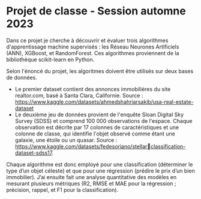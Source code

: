 # Projet de classe - Session automne 2023

Dans ce projet je cherche à découvrir et évaluer trois algorithmes d'apprentissage machine supervisés : les Réseau Neurones Artificiels (ANN), XGBoost, et RandomForest. Ces algorithmes proviennent de la bibliothèque scikit-learn en Python.

Selon l'énoncé du projet, les algoritmes doivent être utilisés sur deux bases de données.
- Le premier dataset contient des annonces immobilières du site realtor.com, basé à Santa Clara, Californie.
Source : https://www.kaggle.com/datasets/ahmedshahriarsakib/usa-real-estate-dataset
- Le deuxième jeu de données provient de l'enquête Sloan Digital Sky Survey (SDSS) et comprend 100 000 
observations de l'espace. Chaque observation est décrite par 17 colonnes de caractéristiques et 
une colonne de classe, qui identifie l'objet observé comme étant une galaxie, une étoile ou un 
quasar.
Source : https://www.kaggle.com/datasets/fedesoriano/stellarclassification-dataset-sdss17.

Chaque algorithme est donc employé pour une classification (déterminer le type d’un objet céleste) et que pour une régression (prédire le prix d’un bien immobilier).   J’ai ensuite fait une analyse quantitative des modèles en mesurant plusieurs métriques (R2, RMSE et MAE pour la régression ; précision, rappel, et F1 pour la classification).
